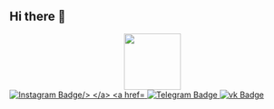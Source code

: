 ## Hi there 👋

<div id="header" align="center">
  <img src="https://media.giphy.com/media/3oKIPnAiaMCws8nOsE/giphy.gif?cid=ecf05e47acnrwb8santvx7cv3ls8uoc14w432y02ujntkfk2&ep=v1_gifs_search&rid=giphy.gif&ct=g" width="100"/>
</div>


<div id="badges">
  <a href="https://www.instagram.com/dedovinside/">
    <img src="https://img.shields.io/badge/Instagram-E4405F?style=for-the-badge&logo=instagram&logoColor=white" alt="Instagram Badge/>
  </a>
  <a href="t.me/dedovinside">
    <img src="https://img.shields.io/badge/Telegram-2CA5E0?style=for-the-badge&logo=telegram&logoColor=white" alt="Telegram Badge"/>
  </a>
  <a href="https://vk.com/dedovinside">
    <img src="https://img.shields.io/badge/вконтакте-%232E87FB.svg?&style=for-the-badge&logo=vk&logoColor=white" alt="vk Badge"/>
  </a>
</div>

<!--
**DedovInside/DedovInside** is a ✨ _special_ ✨ repository because its `README.md` (this file) appears on your GitHub profile.

Here are some ideas to get you started:

- 🔭 I’m currently working on ...
- 🌱 I’m currently learning ...
- 👯 I’m looking to collaborate on ...
- 🤔 I’m looking for help with ...
- 💬 Ask me about ...
- 📫 How to reach me: ...
- 😄 Pronouns: ...
- ⚡ Fun fact: ...
-->
